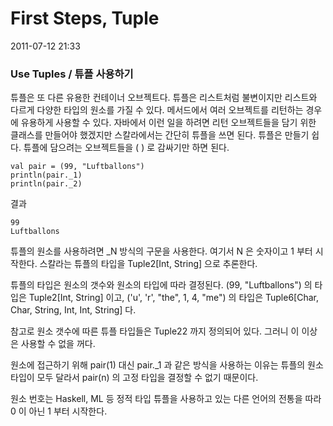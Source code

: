 # First Steps, Tuple

2011-07-12 21:33

### Use Tuples / 튜플 사용하기

튜플은 또 다른 유용한 컨테이너 오브젝트다.
튜플은 리스트처럼 불변이지만 리스트와 다르게 다양한 타입의 원소를 가질 수 있다.
메서드에서 여러 오브젝트를 리턴하는 경우에 유용하게 사용할 수 있다.
자바에서 이런 일을 하려면 리턴 오브젝트들을 담기 위한 클래스를 만들어야 했겠지만 스칼라에서는 간단히 튜플을 쓰면 된다.
튜플은 만들기 쉽다. 튜플에 담으려는 오브젝트들을 ( ) 로 감싸기만 하면 된다.

	val pair = (99, "Luftballons")
	println(pair._1)
	println(pair._2)

결과

	99
	Luftballons

튜플의 원소를 사용하려면 _N 방식의 구문을 사용한다. 여기서 N 은 숫자이고 1 부터 시작한다.
스칼라는 튜플의 타입을 Tuple2[Int, String] 으로 추론한다.

튜플의 타입은 원소의 갯수와 원소의 타입에 따라 결정된다.
(99, "Luftballons") 의 타입은 Tuple2[Int, String] 이고,
('u', 'r', "the", 1, 4, "me") 의 타입은 Tuple6[Char, Char, String, Int, Int, String] 다.

참고로 원소 갯수에 따른 튜플 타입들은 Tuple22 까지 정의되어 있다.
그러니 이 이상은 사용할 수 없을 꺼다.

원소에 접근하기 위해 pair(1) 대신 pair._1 과 같은 방식을 사용하는 이유는
튜플의 원소 타입이 모두 달라서 pair(n) 의 고정 타입을 결정할 수 없기 때문이다.

원소 번호는 Haskell, ML 등 정적 타입 튜플을 사용하고 있는 다른 언어의 전통을 따라 0 이 아닌 1 부터 시작한다.